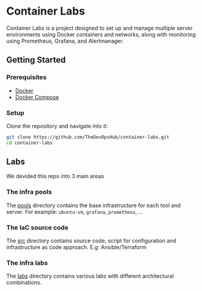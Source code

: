# Container Labs

Container Labs is a project designed to set up and manage multiple server environments using Docker containers and networks, along with monitoring using Prometheus, Grafana, and Alertmanager.

## Getting Started

### Prerequisites

- [Docker](https://docs.docker.com/engine/install/)
- [Docker Compose](https://docs.docker.com/compose/install/)

### Setup

Clone the repository and navigate into it:

```bash
git clone https://github.com/TheDevOpsHub/container-labs.git
cd container-labs
```

## Labs

We devided this repo into 3 main areas

### The infra pools

The [pools](./pools/) directory contains the base infrastructure for each tool and server. For example: `ubuntu-vm`, `grafana`, `prometheus`, ...

### The IaC source code

The [src](./src/) directory contains source code, script for configuration and infrastructure as code approach. E.g: Ansible/Terraform

### The infra labs

The [labs](./labs/) directory contains various labs with different architectural combinations.
